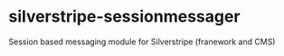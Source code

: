 silverstripe-sessionmessager
============================

Session based messaging module for Silverstripe (franework and CMS) 
